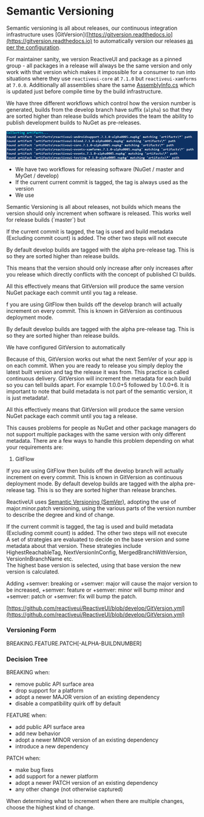 # Semantic Versioning

Semantic versioning is all about releases, our continuous integration infrastructure uses [GitVersion]([https://gitversion.readthedocs.io](https://gitversion.readthedocs.io) to automatically version our releases [as per the configuration]([https://github.com/reactiveui/ReactiveUI/blob/develop/GitVersion.yml). 

For maintainer sanity, we version ReactiveUI and package as a pinned group - all packages in a release will always be the same version and only work with that version which makes it impossible for a consumer to run into situations where they use `reactiveui-core` at `7.1.0` but `reactiveui-xamforms` at `7.0.0`. Additionally all assemblies share the same [AssemblyInfo.cs](https://github.com/reactiveui/ReactiveUI/blob/develop/src/CommonAssemblyInfo.cs) which is updated just before compile time by the build infrastructure.

We have three different workflows which control how the version number is generated, builds from the develop branch have suffix (`alpha`) so that they are sorted higher than release builds which provides the team the ability to publish development builds to NuGet as pre-releases.

![](/images/contributing/semver-develop.png)





* We have two workflows for releasing software \(NuGet / master and MyGet / develop\)
* If the current current commit is tagged, the tag is always used as the version
* We use

Semantic Versioning is all about releases, not builds which means the version should only increment when software is released. This works well for release builds \(\`master\`\) but

If the current commit is tagged, the tag is used and build metadata \(Excluding commit count\) is added. The other two steps will not execute

By default develop builds are tagged with the alpha pre-release tag. This is so they are sorted higher than release builds.

This means that the version should only increase after only increases after you release which directly conflicts with the concept of published CI builds.

All this effectively means that GitVersion will produce the same version NuGet package each commit until you tag a release.

f you are using GitFlow then builds off the develop branch will actually increment on every commit. This is known in GitVersion as continuous deployment mode.

By default develop builds are tagged with the alpha pre-release tag. This is so they are sorted higher than release builds.

We have configured GitVersion to automatically

Because of this, GitVersion works out what the next SemVer of your app is on each commit. When you are ready to release you simply deploy the latest built version and tag the release it was from. This practice is called continuous delivery. GitVersion will increment the metadata for each build so you can tell builds apart. For example 1.0.0+5 followed by 1.0.0+6. It is important to note that build metadata is not part of the semantic version, it is just metadata!.

All this effectively means that GitVersion will produce the same version NuGet package each commit until you tag a release.

This causes problems for people as NuGet and other package managers do not support multiple packages with the same version with only different metadata. There are a few ways to handle this problem depending on what your requirements are:

1. GitFlow

If you are using GitFlow then builds off the develop branch will actually increment on every commit. This is known in GitVersion as continuous deployment mode. By default develop builds are tagged with the alpha pre-release tag. This is so they are sorted higher than release branches.

ReactiveUI uses [Semantic Versioning \(SemVer\)](http://semver.org/), adopting the use of major.minor.patch versioning, using the various parts of the version number to describe the degree and kind of change.

If the current commit is tagged, the tag is used and build metadata \(Excluding commit count\) is added. The other two steps will not execute  
A set of strategies are evaluated to decide on the base version and some metadata about that version. These strategies include HighestReachableTag, NextVersionInConfig, MergedBranchWithVersion, VersionInBranchName etc.  
The highest base version is selected, using that base version the new version is calculated.

Adding +semver: breaking or +semver: major will cause the major version to be increased,  +semver: feature or +semver: minor will bump minor and +semver: patch or +semver: fix will bump the patch.

[https://github.com/reactiveui/ReactiveUI/blob/develop/GitVersion.yml](https://github.com/reactiveui/ReactiveUI/blob/develop/GitVersion.yml)

### Versioning Form

BREAKING.FEATURE.PATCH\[-ALPHA-BUILDNUMBER\]

### Decision Tree

BREAKING when:

* remove public API surface area
* drop support for a platform
* adopt a newer MAJOR version of an existing dependency 
* disable a compatibility quirk off by default

FEATURE when:

* add public API surface area 
* add new behavior
* adopt a newer MINOR version of an existing dependency
* introduce a new dependency 

PATCH when:

* make bug fixes
* add support for a newer platform
* adopt a newer PATCH version of an existing dependency
* any other change \(not otherwise captured\)

When determining what to increment when there are multiple changes, choose the highest kind of change.

